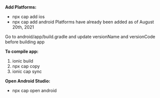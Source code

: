 ****Add Platforms**:**
- npx cap add ios
- npx cap add android
Platforms have already been added as of August 20th, 2021

Go to android/app/build.gradle and update versionName and versionCode before building app

****To compile app**:**
1. ionic build
2. npx cap copy
3. ionic cap sync

**Open Android Studio:**
- npx cap open android